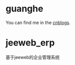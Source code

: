 # guanghe

You can find me in the [cnblogs](https://www.cnblogs.com/guanghe).

# jeeweb_erp

基于jeeweb的企业管理系统
